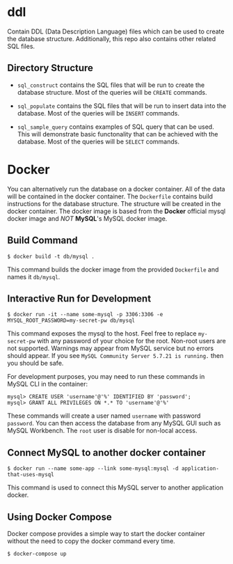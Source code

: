 # ddl
Contain DDL (Data Description Language) files which can be used to create the database structure. Additionally, this repo also contains other related SQL files.

## Directory Structure
- `sql_construct` contains the SQL files that will be run to create the database structure. Most of the queries will be `CREATE` commands.

- `sql_populate` contains the SQL files that will be run to insert data into the database. Most of the queries will be `INSERT` commands.

- `sql_sample_query` contains examples of SQL query that can be used. This will demonstrate basic functonality that can be achieved with the database. Most of the queries will be `SELECT` commands.


# Docker
You can alternatively run the database on a docker container. All of the data will be contained in the docker container. The `Dockerfile` contains build instructions for the database structure. The structure will be created in the docker container. The docker image is based from the __Docker__ official mysql docker image and *NOT* __MySQL__'s MySQL docker image. 

## Build Command
```
$ docker build -t db/mysql .
```
This command builds the docker image from the provided `Dockerfile` and names it `db/mysql`.

## Interactive Run for Development
```
$ docker run -it --name some-mysql -p 3306:3306 -e MYSQL_ROOT_PASSWORD=my-secret-pw db/mysql
```
This command exposes the mysql to the host. Feel free to replace `my-secret-pw` with any password of your choice for the root. Non-root users are not supported. Warnings may appear from MySQL service but no errors should appear. If you see `MySQL Community Server 5.7.21 is running.` then you should be safe. 

For development purposes, you may need to run these commands in MySQL CLI in the container:

```
mysql> CREATE USER 'username'@'%' IDENTIFIED BY 'password';
mysql> GRANT ALL PRIVILEGES ON *.* TO 'username'@'%'
```

These commands will create a user named `username` with password `password`. You can then access the database from any MySQL GUI such as MySQL Workbench. The `root` user is disable for non-local access.

## Connect MySQL to another docker container
```
$ docker run --name some-app --link some-mysql:mysql -d application-that-uses-mysql
```
This command is used to connect this MySQL server to another application docker. 

## Using Docker Compose

Docker compose provides a simple way to start the docker container without the need to copy the docker command every time.

```
$ docker-compose up
```
